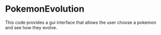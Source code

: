 # PokemonEvolution
This code provides a gui interface that allows the user choose a pokemon and see how they evolve.
